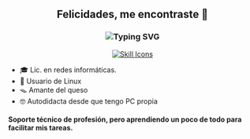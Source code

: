 <div align="center">
  <h2>Felicidades, me encontraste 🎣</h2>
  <h3>
    <img
      src="https://readme-typing-svg.herokuapp.com?font=M+PLUS+1+Code&size=30&duration=3500&pause=2000&color=A6FFA1&background=242A2E&center=true&vCenter=true&width=500&height=60&lines=~%24+Linux+user%2C+waifu+lover+%E2%9D%A4%EF%B8%8F"
      alt="Typing SVG"
    />
  </h3>
  <p>
    <a href="https://skillicons.dev">
      <img
        src="https://skillicons.dev/icons?i=bash,debian,grafana,git,docker,linux,raspberrypi,vim,windows"
        alt="Skill Icons"
      />
    </a>
  </p>
</div>

- 🎓 Lic. en redes informáticas.
- 🐚 Usuario de Linux
- 🪤 Amante del queso 
- 🤓 Autodidacta desde que tengo PC propia

#### Soporte técnico de profesión, pero aprendiendo un poco de todo para facilitar mis tareas.

<!--
**taregon/taregon** is a ✨ _special_ ✨ repository because its `README.md` (this file) appears on your GitHub profile.
Gracias a GhostF8F8FF obtuve la idea para este readme.
-->
